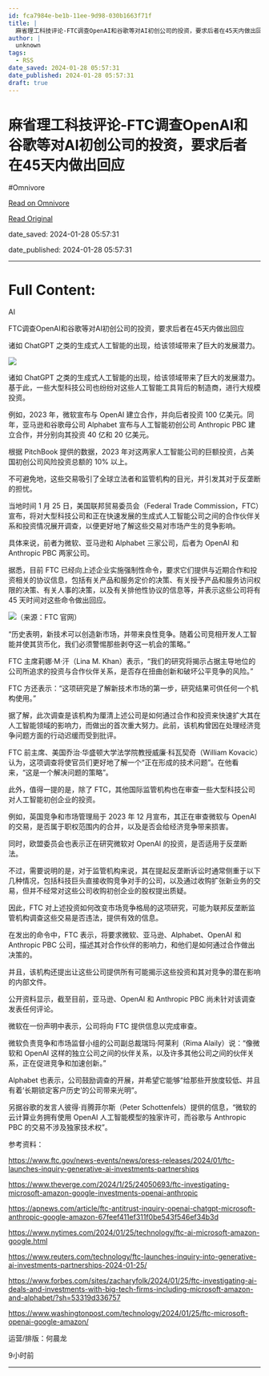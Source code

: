 ```yaml
---
id: fca7984e-be1b-11ee-9d98-030b1663f71f
title: |
  麻省理工科技评论-FTC调查OpenAI和谷歌等对AI初创公司的投资，要求后者在45天内做出回应
author: |
  unknown
tags:
  - RSS
date_saved: 2024-01-28 05:57:31
date_published: 2024-01-28 05:57:31
draft: true
---
```


# 麻省理工科技评论-FTC调查OpenAI和谷歌等对AI初创公司的投资，要求后者在45天内做出回应
#Omnivore

[Read on Omnivore](https://omnivore.app/me/ftc-open-ai-ai-45-18d51c398b5)

[Read Original](https://www.mittrchina.com/news/detail/12926)

date_saved: 2024-01-28 05:57:31

date_published: 2024-01-28 05:57:31

--- 

# Full Content: 

AI

FTC调查OpenAI和谷歌等对AI初创公司的投资，要求后者在45天内做出回应

诸如 ChatGPT 之类的生成式人工智能的出现，给该领域带来了巨大的发展潜力。

![](https://proxy-prod.omnivore-image-cache.app/0x0,s1eZSD4vQwwWVcgJUVZ-vrE1NhwXuSEjqNMfNJ7VrEY0/https://image.deeptechchina.com/article/2024012818563285432.png?imageView2/2/w/504/h/280)

诸如 ChatGPT 之类的生成式人工智能的出现，给该领域带来了巨大的发展潜力。基于此，一些大型科技公司也纷纷对这些人工智能工具背后的制造商，进行大规模投资。

例如，2023 年，微软宣布与 OpenAI 建立合作，并向后者投资 100 亿美元。同年，亚马逊和谷歌母公司 Alphabet 宣布与人工智能初创公司 Anthropic PBC 建立合作，并分别向其投资 40 亿和 20 亿美元。

根据 PitchBook 提供的数据，2023 年对这两家人工智能公司的巨额投资，占美国初创公司风险投资总额的 10% 以上。

不可避免地，这些交易吸引了全球立法者和监管机构的目光，并引发其对于反垄断的担忧。

当地时间 1 月 25 日，美国联邦贸易委员会（Federal Trade Commission，FTC）宣布，将对大型科技公司和正在快速发展的生成式人工智能公司之间的合作伙伴关系和投资情况展开调查，以便更好地了解这些交易对市场产生的竞争影响。

具体来说，前者为微软、亚马逊和 Alphabet 三家公司，后者为 OpenAI 和 Anthropic PBC 两家公司。

据悉，目前 FTC 已经向上述企业实施强制性命令，要求它们提供与近期合作和投资相关的协议信息，包括有关产品和服务定价的决策、有关授予产品和服务访问权限的决策、有关人事的决策，以及有关排他性协议的信息等，并表示这些公司将有 45 天时间对这些命令做出回应。

![](https://proxy-prod.omnivore-image-cache.app/0x0,sJU7wCAtRQs8MBDS1OCnuGlWiBFd_x_SABXU_VvS701M/https://p3-sign.toutiaoimg.com/tos-cn-i-6w9my0ksvp/bf05155c77684eac96878cd9284a3ea4~tplv-obj.image?lk3s=ef143cfe&traceid=202401281856024009AEF0208FA3EB160E&x-expires=2147483647&x-signature=c5fs1Fm3g0qFX5NQ7kOBmzpwLlA%3D)（来源：FTC 官网）

“历史表明，新技术可以创造新市场，并带来良性竞争。随着公司竞相开发人工智能并使其货币化，我们必须警惕那些剥夺这一机会的策略。”

FTC 主席莉娜·M·汗（Lina M. Khan）表示，“我们的研究将揭示占据主导地位的公司所追求的投资与合作伙伴关系，是否存在扭曲创新和破坏公平竞争的风险。”

FTC 方还表示：“这项研究是了解新技术市场的第一步，研究结果可供任何一个机构使用。”

据了解，此次调查是该机构为厘清上述公司是如何通过合作和投资来快速扩大其在人工智能领域的影响力，而做出的首次重大努力。此前，该机构曾因在处理经济竞争问题方面的行动迟缓而受到批评。

FTC 前主席、美国乔治·华盛顿大学法学院教授威廉·科瓦契奇（William Kovacic）认为，这项调查将使官员们更好地了解一个“正在形成的技术问题”。在他看来，“这是一个解决问题的策略”。

此外，值得一提的是，除了 FTC，其他国际监管机构也在审查一些大型科技公司对人工智能初创企业的投资。

例如，英国竞争和市场管理局于 2023 年 12 月宣布，其正在审查微软与 OpenAI 的交易，是否属于职权范围内的合并，以及是否会给经济竞争带来损害。

同时，欧盟委员会也表示正在研究微软对 OpenAI 的投资，是否适用于反垄断法。

不过，需要说明的是，对于监管机构来说，其在提起反垄断诉讼时通常侧重于以下几种情况，包括科技巨头直接收购竞争对手的公司，以及通过收购扩张新业务的交易，但并不经常对这些公司收购初创企业的股权提出质疑。

因此，FTC 对上述投资如何改变市场竞争格局的这项研究，可能为联邦反垄断监管机构调查这些交易是否违法，提供有效的信息。

在发出的命令中，FTC 表示，将要求微软、亚马逊、Alphabet、OpenAI 和 Anthropic PBC 公司，描述其对合作伙伴的影响力，和他们是如何通过合作做出决策的。

并且，该机构还提出让这些公司提供所有可能揭示这些投资和其对竞争的潜在影响的内部文件。

公开资料显示，截至目前，亚马逊、OpenAI 和 Anthropic PBC 尚未针对该调查发表任何评论。

微软在一份声明中表示，公司将向 FTC 提供信息以完成审查。

微软负责竞争和市场监督小组的公司副总裁瑞玛·阿莱利（Rima Alaily）说：“像微软和 OpenAI 这样的独立公司之间的伙伴关系，以及许多其他公司之间的伙伴关系，正在促进竞争和加速创新。”

Alphabet 也表示，公司鼓励调查的开展，并希望它能够“给那些开放度较低、并且有着‘长期锁定客户历史’的公司带来光明”。

另据谷歌的发言人彼得·肖腾菲尔斯（Peter Schottenfels）提供的信息，“微软的云计算业务拥有使用 OpenAI 人工智能模型的独家许可，而谷歌与 Anthropic PBC 的交易不涉及独家技术权”。

参考资料：

https://www.ftc.gov/news-events/news/press-releases/2024/01/ftc-launches-inquiry-generative-ai-investments-partnerships

https://www.theverge.com/2024/1/25/24050693/ftc-investigating-microsoft-amazon-google-investments-openai-anthropic

https://apnews.com/article/ftc-antitrust-inquiry-openai-chatgpt-microsoft-anthropic-google-amazon-67feef411ef311f0be543f546ef34b3d

https://www.nytimes.com/2024/01/25/technology/ftc-ai-microsoft-amazon-google.html

https://www.reuters.com/technology/ftc-launches-inquiry-into-generative-ai-investments-partnerships-2024-01-25/

https://www.forbes.com/sites/zacharyfolk/2024/01/25/ftc-investigating-ai-deals-and-investments-with-big-tech-firms-including-microsoft-amazon-and-alphabet/?sh=53319d336757

https://www.washingtonpost.com/technology/2024/01/25/ftc-microsoft-openai-google-amazon/

运营/排版：何晨龙

9小时前

---

